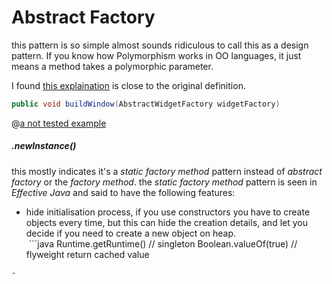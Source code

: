 Abstract Factory
======
this pattern is so simple almost sounds ridiculous to call this as a design pattern.
If you know how Polymorphism works in OO languages, it just means a method takes a polymorphic parameter.

I found [this explaination](http://java.dzone.com/articles/design-patterns-abstract-factory) is close to the original definition.

```java
public void buildWindow(AbstractWidgetFactory widgetFactory)
```

@[a not tested example](AbstractFactory.java)

##### .newInstance()
this mostly indicates it's a *static factory method* pattern instead of *abstract factory* or the *factory method*.
the *static factory method* pattern is seen in *Effective Java* and said to have the following features:
- hide initialisation process, if you use constructors you have to create objects every time, but this can hide the creation details, and let you decide if you need to create a new object on heap. <br> ```java Runtime.getRuntime() // singleton
Boolean.valueOf(true) // flyweight return cached value
```
-
